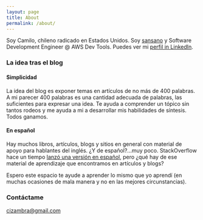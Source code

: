 ```yaml
---
layout: page
title: About
permalink: /about/
---
```


Soy Camilo, chileno radicado en Estados Unidos. Soy [sansano](http://diccionariochileno.cl/term/sansano) y Software Development Engineer @ AWS Dev Tools. Puedes ver mi [perfil in LinkedIn](https://www.linkedin.com/in/cizambra/).

### La idea tras el blog

#### Simplicidad

La idea del blog es exponer temas en artículos de no más de 400 palabras. A mi parecer 400 palabras es una cantidad adecuada de palabras, las suficientes para expresar una idea. Te ayuda a comprender un tópico sin tantos rodeos y me ayuda a mi a desarrollar mis habilidades de síntesis. Todos ganamos.

#### En español

Hay muchos libros, artículos, blogs y sitios en general con material de apoyo para hablantes del inglés. ¿Y de español?...muy poco. StackOverflow hace un tiempo [lanzó una versión en español](https://es.stackoverflow.com/), pero ¿qué hay de ese material de aprendizaje que encontramos en artículos y blogs?

Espero este espacio te ayude a aprender lo mismo que yo aprendí (en muchas ocasiones de mala manera y no en las mejores circunstancias).

### Contáctame

[cizambra@gmail.com](mailto:cizambra@gmail.com)
